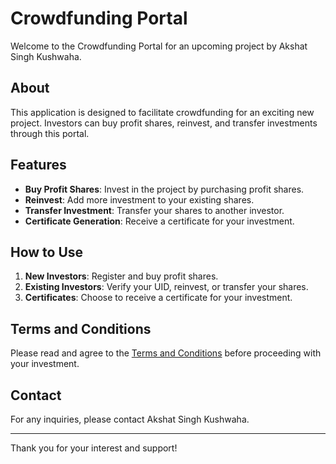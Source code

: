 # Crowdfunding Portal

Welcome to the Crowdfunding Portal for an upcoming project by Akshat Singh Kushwaha.

## About

This application is designed to facilitate crowdfunding for an exciting new project. Investors can buy profit shares, reinvest, and transfer investments through this portal.

## Features

- **Buy Profit Shares**: Invest in the project by purchasing profit shares.
- **Reinvest**: Add more investment to your existing shares.
- **Transfer Investment**: Transfer your shares to another investor.
- **Certificate Generation**: Receive a certificate for your investment.

## How to Use

1. **New Investors**: Register and buy profit shares.
2. **Existing Investors**: Verify your UID, reinvest, or transfer your shares.
3. **Certificates**: Choose to receive a certificate for your investment.

## Terms and Conditions

Please read and agree to the [Terms and Conditions](pages/terms_and_conditions.md) before proceeding with your investment.

## Contact

For any inquiries, please contact Akshat Singh Kushwaha.

---

Thank you for your interest and support!